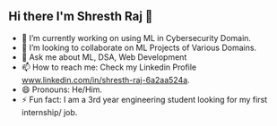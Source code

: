 ## Hi there I'm Shresth Raj 👋

- 🔭 I’m currently working on using ML in Cybersecurity Domain.
- 👯 I’m looking to collaborate on ML Projects of Various Domains.
- 💬 Ask me about ML, DSA, Web Development
- 📫 How to reach me: Check my Linkedin Profile www.linkedin.com/in/shresth-raj-6a2aa524a.
- 😄 Pronouns: He/Him.
- ⚡ Fun fact: I am a 3rd year engineering student looking for my first internship/ job.

